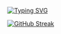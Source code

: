 [![Typing SVG](https://readme-typing-svg.herokuapp.com?color=%2336BCF7&lines=Hi+There+I'am+Alexander)](https://git.io/typing-svg)

[![GitHub Streak](http://github-readme-streak-stats.herokuapp.com?user=alex-pronto&theme=dark)](https://git.io/streak-stats)
<!--
**alex-pronto/alex-pronto** is a ✨ _special_ ✨ repository because its `README.md` (this file) appears on your GitHub profile.

Here are some ideas to get you started:

- 🔭 I’m currently working on ...
- 🌱 I’m currently learning ...
- 👯 I’m looking to collaborate on ...
- 🤔 I’m looking for help with ...
- 💬 Ask me about ...
- 📫 How to reach me: ...
- 😄 Pronouns: ...
- ⚡ Fun fact: ...
-->

